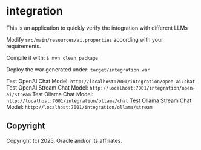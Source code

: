 # integration
This is an application to quickly verify the integration with different LLMs

Modify `src/main/resources/ai.properties` according with your requirements.

Compile it with: `$ mvn clean package`

Deploy the war generated under: `target/integration.war`

Test OpenAI Chat Model: `http://localhost:7001/integration/open-ai/chat`
Test OpenAI Stream Chat Model: `http://localhost:7001/integration/open-ai/stream`
Test Ollama Chat Model: `http://localhost:7001/integration/ollama/chat`
Test Ollama Stream Chat Model: `http://localhost:7001/integration/ollama/stream`

## Copyright
Copyright (c) 2025, Oracle and/or its affiliates.